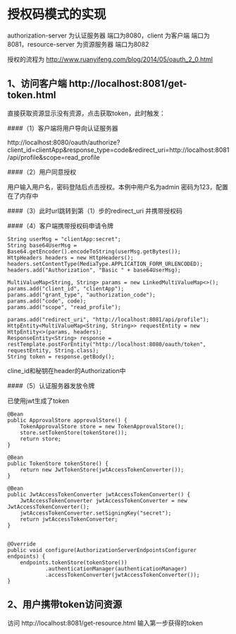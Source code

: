 # 授权码模式的实现

authorization-server 为认证服务器 端口为8080，client 为客户端 端口为8081，resource-server 为资源服务器 端口为8082

授权的流程为 http://www.ruanyifeng.com/blog/2014/05/oauth_2_0.html

## 1、访问客户端 http://localhost:8081/get-token.html

直接获取资源显示没有资源，点击获取token，此时触发：

####（1）客户端将用户导向认证服务器

http://localhost:8080/oauth/authorize?client_id=clientApp&response_type=code&redirect_uri=http://localhost:8081/api/profile&scope=read_profile

####（2）用户同意授权

用户输入用户名，密码登陆后点击授权。本例中用户名为admin 密码为123，配置在了内存中

####（3）此时url跳转到第（1）步的redirect_uri 并携带授权码

####（4）客户端携带授权码申请令牌

```
String userMsg = "clientApp:secret";
String base64UserMsg = Base64.getEncoder().encodeToString(userMsg.getBytes());
HttpHeaders headers = new HttpHeaders();
headers.setContentType(MediaType.APPLICATION_FORM_URLENCODED);
headers.add("Authorization", "Basic " + base64UserMsg);

MultiValueMap<String, String> params = new LinkedMultiValueMap<>();
params.add("client_id", "clientApp");
params.add("grant_type", "authorization_code");
params.add("code", code);
params.add("scope", "read_profile");

params.add("redirect_uri", "http://localhost:8081/api/profile");
HttpEntity<MultiValueMap<String, String>> requestEntity = new HttpEntity<>(params, headers);
ResponseEntity<String> response = restTemplate.postForEntity("http://localhost:8080/oauth/token", requestEntity, String.class);
String token = response.getBody();
```

cline_id和秘钥在header的Authorization中

####（5）认证服务器发放令牌

已使用jwt生成了token

```
@Bean
public ApprovalStore approvalStore() {
    TokenApprovalStore store = new TokenApprovalStore();
    store.setTokenStore(tokenStore());
    return store;
}

@Bean
public TokenStore tokenStore() {
    return new JwtTokenStore(jwtAccessTokenConverter());
}

@Bean
public JwtAccessTokenConverter jwtAccessTokenConverter() {
    JwtAccessTokenConverter jwtAccessTokenConverter = new JwtAccessTokenConverter();
    jwtAccessTokenConverter.setSigningKey("secret");
    return jwtAccessTokenConverter;
}


@Override
public void configure(AuthorizationServerEndpointsConfigurer endpoints) {
    endpoints.tokenStore(tokenStore())
            .authenticationManager(authenticationManager)
            .accessTokenConverter(jwtAccessTokenConverter());
}
```

## 2、用户携带token访问资源

访问 http://localhost:8081/get-resource.html 输入第一步获得的token